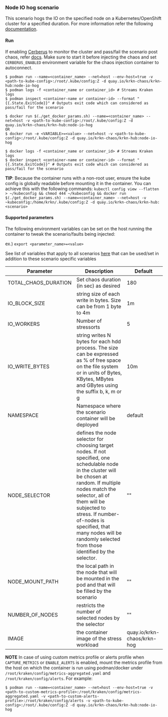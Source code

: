 ### Node IO hog scenario
This scenario hogs the IO on the specified node on a Kubernetes/OpenShift cluster for a specified duration. For more information refer the following [documentation](https://github.com/krkn-chaos/krkn/blob/main/docs/hog_scenarios.md).

#### Run
If enabling [Cerberus](https://github.com/krkn-chaos/krkn#kraken-scenario-passfail-criteria-and-report) to monitor the cluster and pass/fail the scenario post chaos, refer [docs](https://github.com/redhat-chaos/krkn-hub/tree/main/docs/cerberus.md). Make sure to start it before injecting the chaos and set `CERBERUS_ENABLED` environment variable for the chaos injection container to autoconnect.

```
$ podman run --name=<container_name> --net=host --env-host=true -v <path-to-kube-config>:/root/.kube/config:Z -d quay.io/krkn-chaos/krkn-hub:node-io-hog
$ podman logs -f <container_name or container_id> # Streams Kraken logs
$ podman inspect <container-name or container-id> --format "{{.State.ExitCode}}" # Outputs exit code which can considered as pass/fail for the scenario
```

```
$ docker run $(./get_docker_params.sh) --name=<container_name> --net=host -v <path-to-kube-config>:/root/.kube/config:Z -d quay.io/krkn-chaos/krkn-hub:node-io-hog
OR 
$ docker run -e <VARIABLE>=<value> --net=host -v <path-to-kube-config>:/root/.kube/config:Z -d quay.io/krkn-chaos/krkn-hub:node-io-hog

$ docker logs -f <container_name or container_id> # Streams Kraken logs
$ docker inspect <container-name or container-id> --format "{{.State.ExitCode}}" # Outputs exit code which can considered as pass/fail for the scenario
```
**TIP**: Because the container runs with a non-root user, ensure the kube config is globally readable before mounting it in the container. You can achieve this with the following commands:
```kubectl config view --flatten > ~/kubeconfig && chmod 444 ~/kubeconfig && docker run $(./get_docker_params.sh) --name=<container_name> --net=host -v ~kubeconfig:/home/krkn/.kube/config:Z -d quay.io/krkn-chaos/krkn-hub:<scenario>```

#### Supported parameters

The following environment variables can be set on the host running the container to tweak the scenario/faults being injected:

ex.) 
`export <parameter_name>=<value>`

See list of variables that apply to all scenarios [here](all_scenarios_env.md) that can be used/set in addition to these scenario specific variables

|  Parameter           | Description                                                                                                                                                                                                                                                                                                                           | Default
|----------------------|---------------------------------------------------------------------------------------------------------------------------------------------------------------------------------------------------------------------------------------------------------------------------------------------------------------------------------------| ------------------------------------                   |
| TOTAL_CHAOS_DURATION | Set chaos duration (in sec) as desired                                                                                                                                                                                                                                                                                                | 180                                  |
| IO_BLOCK_SIZE        | string size of each write in bytes. Size can be from 1 byte to 4m                                                                                                                                                                                                                                                                     | 1m |
| IO_WORKERS           | Number of stressorts                                                                                                                                                                                                                                                                                                                  | 5 |
| IO_WRITE_BYTES       | string writes N bytes for each hdd process. The size can be expressed as % of free space on the file system or in units of Bytes, KBytes, MBytes and GBytes using the suffix b, k, m or g                                                                                                                                             | 10m |
| NAMESPACE            | Namespace where the scenario container will be deployed                                                                                                                                                                                                                                                                               | default |
| NODE_SELECTOR        | defines the node selector for choosing target nodes. If not specified, one schedulable node in the cluster will be chosen at random. If multiple nodes match the selector, all of them will be subjected to stress. If number-of-nodes is specified, that many nodes will be randomly selected from those identified by the selector. | "" |                             |
| NODE_MOUNT_PATH        | the local path in the node that will be mounted in the pod and that will be filled by the scenario                                                                                                                                                                                                                                    | "" |                             |
| NUMBER_OF_NODES      | restricts the number of selected nodes by the selector                                                                                                                                                                                                                                                                                | "" |                             |
| IMAGE                | the container image of the stress workload                                                                                                                                                                                                                                                                                            |quay.io/krkn-chaos/krkn-hog||


**NOTE** In case of using custom metrics profile or alerts profile when `CAPTURE_METRICS` or `ENABLE_ALERTS` is enabled, mount the metrics profile from the host on which the container is run using podman/docker under `/root/kraken/config/metrics-aggregated.yaml` and `/root/kraken/config/alerts`. For example:
```
$ podman run --name=<container_name> --net=host --env-host=true -v <path-to-custom-metrics-profile>:/root/kraken/config/metrics-aggregated.yaml -v <path-to-custom-alerts-profile>:/root/kraken/config/alerts -v <path-to-kube-config>:/root/.kube/config:Z -d quay.io/krkn-chaos/krkn-hub:node-io-hog
```
